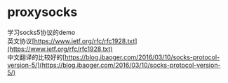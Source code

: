 # proxysocks
学习socks5协议的demo  
英文协议[https://www.ietf.org/rfc/rfc1928.txt](https://www.ietf.org/rfc/rfc1928.txt)  
中文翻译的比较好的[https://blog.ibaoger.com/2016/03/10/socks-protocol-version-5/](https://blog.ibaoger.com/2016/03/10/socks-protocol-version-5/)